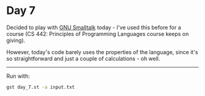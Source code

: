 # Day 7

Decided to play with [GNU Smalltalk](https://www.gnu.org/software/smalltalk/) today - I've used this before for a course
(CS 442: Principles of Programming Languages course keeps on giving).

However, today's code barely uses the properties of the language, since it's so straightforward and just a couple of
calculations - oh well.

---

Run with:

```bash
gst day_7.st -a input.txt
```
